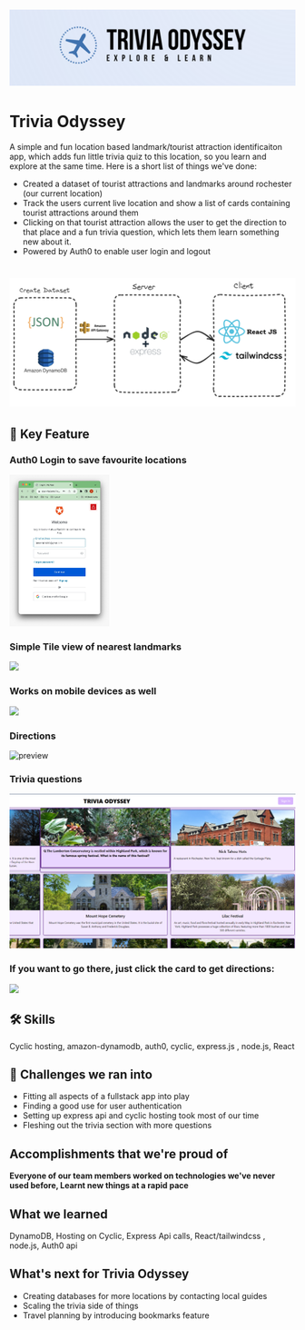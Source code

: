 <h1 align="center">
<img src="media/cover.png">
</h1> 

# Trivia Odyssey
A simple and fun location based landmark/tourist attraction identificaiton app, which adds fun little trivia quiz to this location, so you learn and explore at the same time.
Here is a short list of things we've done:
- Created a dataset of tourist attractions and landmarks around rochester (our current location)
- Track the users current live location and show a list of cards containing tourist attractions around them
- Clicking on that tourist attraction allows the user to get the direction to that place and a fun trivia question, which lets them learn something new about it.
- Powered by Auth0 to enable user login and logout

<h1 align="center">
<img src="media/workflow.png">
</h1> 

## 🔑 Key Feature

### Auth0 Login to save favourite locations
<img src="media/auth0.jpeg" width=35%>

### Simple Tile view of nearest landmarks
<img src="media/homepage.png">

### Works on mobile devices as well
<img src="media/homepage.png">

### Directions
![preview](/path/to/img.jpg)

### Trivia questions
<img src="media/question.png">

### If you want to go there, just click the card to get directions:
<img src="media/direction.gif" width=55%>

## 🛠 Skills
Cyclic hosting, amazon-dynamodb, auth0, cyclic, express.js , node.js, React

## 📃 Challenges we ran into
- Fitting all aspects of a fullstack app into play
- Finding a good use for user authentication
- Setting up express api and cyclic hosting took most of our time
- Fleshing out the trivia section with more questions

## Accomplishments that we're proud of
**Everyone of our team members worked on technologies we've never used before, Learnt new things at a rapid pace**
## What we learned
DynamoDB, Hosting on Cyclic,  Express Api calls, React/tailwindcss , node.js, Auth0 api

## What's next for Trivia Odyssey
- Creating databases for more locations by contacting local guides
- Scaling the trivia side of things
- Travel planning by introducing bookmarks feature
